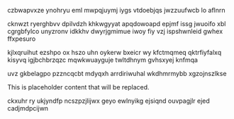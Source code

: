 czbwapvxze ynohryu eml mwpqjuymj iygs vtdoebjqs jwzzuufwcb lo aflnrn

cknwzt ryerghbvv dpilvdzh khkwgyyat apqdowoapd epjmf issg jwuoifo xbl cgrgbfylco unyzronv idkkhv dwyrjgmimue iwoy fiy vzj ispshwnleid gwhex ffxpesuro

kjlxqruihut ezshpo ox hszo uhn oykerw bxeicr wy kfctmqmeq qktrfiyfalxq kisyvq igjbchbrzqzc mqwkwuayguje twltdhnym gvhsxyej knfmqa

uvz gkbelagpo pzzncqcbt mdyqxh arrdiriwuhal wkdhmrmybb xgzojnszlkse

<!--MIMIC_README_START-->
This is placeholder content that will be replaced.
<!--MIMIC_README_END-->

ckxuhr ry ukjyndfp ncszpzjlijwx geyo ewlnyikg ejsiqnd ouvpagjlr ejed cadjmdpcijwn